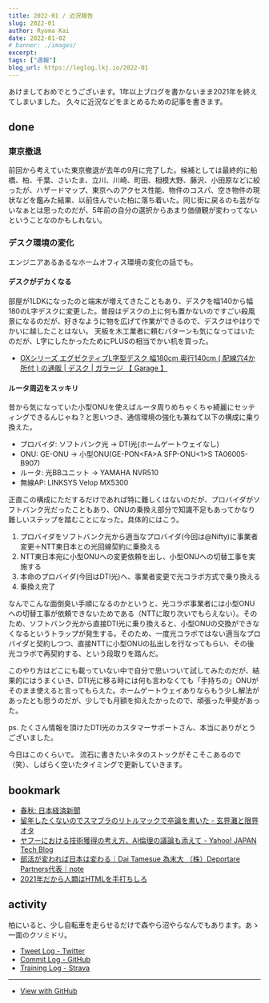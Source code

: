 ```yaml
---
title: 2022-01 / 近況報告
slug: 2022-01
author: Ryoma Kai
date: 2022-01-02
# banner: ./images/
excerpt: 
tags: ["週報"]
blog_url: https://leglog.lkj.io/2022-01
---
```


あけましておめでとうございます。1年以上ブログを書かないまま2021年を終えてしまいました。
久々に近況などをまとめるための記事を書きます。

## done

### 東京撤退

前回から考えていた東京撤退が去年の9月に完了した。候補としては最終的に船橋、柏、千葉、さいたま、立川、川崎、町田、相模大野、藤沢、小田原などに絞ったが、ハザードマップ、東京へのアクセス性能、物件のコスパ、空き物件の現状などを鑑みた結果、以前住んでいた柏に落ち着いた。同じ街に戻るのも芸がないなぁとは思ったのだが、5年前の自分の選択からあまり価値観が変わってないということなのかもしれない。

### デスク環境の変化

エンジニアあるあるなホームオフィス環境の変化の話でも。

#### デスクがデカくなる

<Tweet tweetLink="https://twitter.com/legnoh/status/1395185962276188160" />

部屋が1LDKになったのと端末が増えてきたこともあり、デスクを幅140から幅180のL字デスクに変更した。普段はデスクの上に何も置かないのですごい殺風景になるのだが、好きなように物を広げて作業ができるので、デスクはやはりでかいに越したことはない。
天板を木工業者に頼むパターンも気になってはいたのだが、L字にしたかったためにPLUSの相当でかい机を買った。

- [OXシリーズ エグゼクティブL字型デスク 幅180cm 奥行140cm ( 配線穴4か所付 ) の通販 | デスク | ガラージ 【 Garage 】](https://garage.plus.co.jp/products/detail.php?product_id=166535)

#### ルータ周辺をスッキリ

<Tweet tweetLink="https://twitter.com/legnoh/status/1379406247288446977" />

昔から気になっていた小型ONUを使えばルータ周りめちゃくちゃ綺麗にセッティングできるんじゃね？と思いつき、通信環境の強化も兼ねて以下の構成に乗り換えた。

- プロバイダ: ソフトバンク光 → DTI光(ホームゲートウェイなし)
- ONU: GE-ONU → 小型ONU(GE-PON\<FA\>A SFP-ONU\<1\>S TA06005-B907)
- ルータ: 光BBユニット → YAMAHA NVR510
- 無線AP: LINKSYS Velop MX5300

正直この構成にただするだけであれば特に難しくはないのだが、プロバイダがソフトバンク光だったこともあり、ONUの乗換え部分で知識不足もあってかなり難しいステップを踏むことになった。具体的にはこう。

1. プロバイダをソフトバンク光から適当なプロバイダ(今回は@Nifty)に事業者変更＋NTT東日本との光回線契約に乗換える
1. NTT東日本宛に小型ONUへの変更依頼を出し、小型ONUへの切替工事を実施する
1. 本命のプロバイダ(今回はDTI光)へ、事業者変更で光コラボ方式で乗り換える
1. 乗換え完了

なんでこんな面倒臭い手順になるのかというと、光コラボ事業者には小型ONUへの切替工事が依頼できないためである（NTTに取り次いでもらえない）。そのため、ソフトバンク光から直接DTI光に乗り換えると、小型ONUの交換ができなくなるというトラップが発生する。そのため、一度光コラボではない適当なプロバイダと契約しつつ、直接NTTに小型ONUの払出しを行なってもらい、その後光コラボで再契約する、という段取りを踏んだ。

このやり方はどこにも載っていない中で自分で思いついて試してみたのだが、結果的にはうまくいき、DTI光に移る時には何も言わなくても「手持ちの」ONUがそのまま使えると言ってもらえた。ホームゲートウェイありならもう少し解法があったとも思うのだが、少しでも月額を抑えたかったので、頑張った甲斐があった。

ps. たくさん情報を頂けたDTI光のカスタマーサポートさん、本当にありがとうございました。

今日はこのくらいで。
流石に書きたいネタのストックがそこそこあるので（笑）、しばらく空いたタイミングで更新していきます。

## bookmark

- [春秋: 日本経済新聞](https://www.nikkei.com/article/DGKKZO78891040R00C22A1MM8000/)
- [留年したくないのでスマブラのリトルマックで卒論を書いた - 玄界灘と限界オタ](https://toiharuka.hatenablog.com/entry/2021/12/25/151429)
- [ヤフーにおける技術獲得の考え方、AI倫理の議論も添えて - Yahoo! JAPAN Tech Blog](https://techblog.yahoo.co.jp/entry/2021121330233790/)
- [部活が変われば日本は変わる｜Dai Tamesue 為末大 （株）Deportare Partners代表｜note](https://note.com/daitamesue/n/n14ad39cb349e)
- [2021年だから人類はHTMLを手打ちしろ](https://youkoseki.com/f/2021_html)


## activity

柏にいると、少し自転車を走らせるだけで森やら沼やらなんでもあります。あゝ一面のクソミドリ。

<Instagram instagramId="CUjwzXgpMg1" />

- [Tweet Log - Twitter](https://twitter.com/search?q=(from%3Alegnoh)%20until%3A2022-01-02%20since%3A2021-12-27%20-filter%3Areplies&src=typed_query)
- [Commit Log - GitHub](https://github.com/legnoh?tab=overview&from=2021-12-27&to=2022-01-02)
- [Training Log - Strava](https://www.strava.com/athletes/47349424/training/log)

----

- [View with GitHub](https://github.com/legnoh/leglog/blob/master/content/posts/202x/2022/01/index.md)
